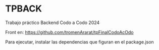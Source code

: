 # TPBACK
 Trabajo práctico Backend Codo a Codo 2024

 Front en: https://github.com/tromenArarat/tpFinalCodoAcOdo

Para ejecutar, instalar las dependencias que figuran en el package.json
